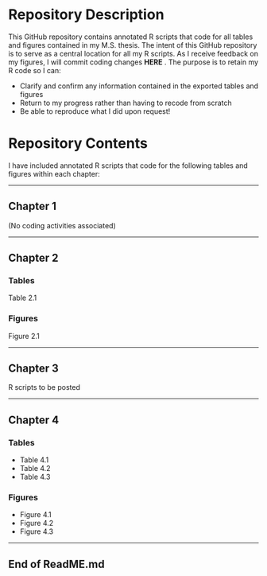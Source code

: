 # Repository Description
This GitHub repository contains annotated R scripts that code for all tables and figures contained in my M.S. thesis. 
The intent of this GitHub repository is to serve as a central location for all my R scripts. As I receive feedback on my figures, I will commit coding changes **HERE** . 
The purpose is to retain my R code so I can: 

- Clarify and confirm any information contained in the exported tables and figures
- Return to my progress rather than having to recode from scratch
- Be able to reproduce what I did upon request!

# Repository Contents
I have included annotated R scripts that code for the following tables and figures within each chapter:

--------------------------------------

## Chapter 1
(No coding activities associated)

---------------------------------------

## Chapter 2
### Tables 
Table 2.1
### Figures
Figure 2.1

---------------------------------------

## Chapter 3
R scripts to be posted

---------------------------------------

## Chapter 4
### Tables
- Table 4.1
- Table 4.2
- Table 4.3
### Figures
- Figure 4.1
- Figure 4.2
- Figure 4.3

---------------------------------------

## End of ReadME.md
